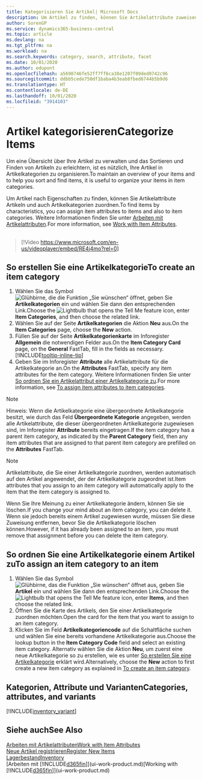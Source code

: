 ```yaml
---
title: Kategorisieren Sie Artikel| Microsoft Docs
description: Um Artikel zu finden, können Sie Artikelattribute zuweisen und Artikel nach den definierten Kategorien organisieren.
author: SorenGP
ms.service: dynamics365-business-central
ms.topic: article
ms.devlang: na
ms.tgt_pltfrm: na
ms.workload: na
ms.search.keywords: category, search, attribute, facet
ms.date: 10/01/2020
ms.author: edupont
ms.openlocfilehash: a5698746fe52ff7ff6ca38e1207f09ded0742c96
ms.sourcegitcommit: ddbb5cede750df1baba4b3eab8fbed6744b5b9d6
ms.translationtype: HT
ms.contentlocale: de-DE
ms.lasthandoff: 10/01/2020
ms.locfileid: "3914103"
---
```

# <a name="categorize-items"></a><span data-ttu-id="30904-103">Artikel kategorisieren</span><span class="sxs-lookup"><span data-stu-id="30904-103">Categorize Items</span></span>

<span data-ttu-id="30904-104">Um eine Übersicht über Ihre Artikel zu verwalten und das Sortieren und Finden von Artikeln zu erleichtern, ist es nützlich, Ihre Artikel in Artikelkategorien zu organisieren.</span><span class="sxs-lookup"><span data-stu-id="30904-104">To maintain an overview of your items and to help you sort and find items, it is useful to organize your items in item categories.</span></span>

<span data-ttu-id="30904-105">Um Artikel nach Eigenschaften zu finden, können Sie Artikelattribute Artikeln und auch Artikelkategorien zuordnen.</span><span class="sxs-lookup"><span data-stu-id="30904-105">To find items by characteristics, you can assign item attributes to items and also to item categories.</span></span> <span data-ttu-id="30904-106">Weitere Informationen finden Sie unter [Arbeiten mit Artikelattributen](inventory-how-work-item-attributes.md).</span><span class="sxs-lookup"><span data-stu-id="30904-106">For more information, see [Work with Item Attributes](inventory-how-work-item-attributes.md).</span></span>
<br><br>  

> [!Video https://www.microsoft.com/en-us/videoplayer/embed/RE4j4mo?rel=0]

## <a name="to-create-an-item-category"></a><span data-ttu-id="30904-107">So erstellen Sie eine Artikelkategorie</span><span class="sxs-lookup"><span data-stu-id="30904-107">To create an item category</span></span>
1. <span data-ttu-id="30904-108">Wählen Sie das Symbol ![Glühbirne, die die Funktion „Sie wünschen“ öffnet](media/ui-search/search_small.png "Was möchten Sie tun?"), geben Sie **Artikelkategorien** ein und wählen Sie dann den entsprechenden Link.</span><span class="sxs-lookup"><span data-stu-id="30904-108">Choose the ![Lightbulb that opens the Tell Me feature](media/ui-search/search_small.png "Tell me what you want to do") icon, enter **Item Categories**, and then choose the related link.</span></span>
2. <span data-ttu-id="30904-109">Wählen Sie auf der Seite **Artikelkategorien** die Aktion **Neu** aus.</span><span class="sxs-lookup"><span data-stu-id="30904-109">On the **Item Categories** page, choose the **New** action.</span></span>
3. <span data-ttu-id="30904-110">Füllen Sie auf der Seite **Artikelkategorienkarte** im Inforegister **Allgemein** die notwendigen Felder aus.</span><span class="sxs-lookup"><span data-stu-id="30904-110">On the **Item Category Card** page, on the **General** FastTab, fill in the fields as necessary.</span></span> [!INCLUDE[tooltip-inline-tip](includes/tooltip-inline-tip_md.md)]
4. <span data-ttu-id="30904-111">Geben Sie im Inforegister **Attribute** alle Artikelattribute für die Artikelkategorie an.</span><span class="sxs-lookup"><span data-stu-id="30904-111">On the **Attributes** FastTab, specify any item attributes for the item category.</span></span> <span data-ttu-id="30904-112">Weitere Informationen finden Sie unter [So ordnen Sie ein Artikelattribut einer Artikelkategorie zu](inventory-how-work-item-attributes.md#to-assign-item-attributes-to-item-categories).</span><span class="sxs-lookup"><span data-stu-id="30904-112">For more information, see [To assign item attributes to item categories](inventory-how-work-item-attributes.md#to-assign-item-attributes-to-item-categories).</span></span>

> [!NOTE]  
> <span data-ttu-id="30904-113">Hinweis: Wenn die Artikelkategorie eine übergeordnete Artikelkategorie besitzt, wie durch das Feld **Übergeordnete Kategorie** angegeben, werden alle Artikelattribute, die dieser übergeordneten Artikelkategorie zugewiesen sind, im Inforegister **Attribute** bereits eingetragen.</span><span class="sxs-lookup"><span data-stu-id="30904-113">If the item category has a parent item category, as indicated by the **Parent Category** field, then any item attributes that are assigned to that parent item category are prefilled on the **Attributes** FastTab.</span></span>

> [!NOTE]  
> <span data-ttu-id="30904-114">Artikelattribute, die Sie einer Artikelkategorie zuordnen, werden automatisch auf den Artikel angewendet, der der Artikelkategorie zugeordnet ist.</span><span class="sxs-lookup"><span data-stu-id="30904-114">Item attributes that you assign to an item category will automatically apply to the item that the item category is assigned to.</span></span>

<span data-ttu-id="30904-115">Wenn Sie Ihre Meinung zu einer Artikelkategorie ändern, können Sie sie löschen.</span><span class="sxs-lookup"><span data-stu-id="30904-115">If you change your mind about an item category, you can delete it.</span></span> <span data-ttu-id="30904-116">Wenn sie jedoch bereits einem Artikel zugewiesen wurde, müssen Sie diese Zuweisung entfernen, bevor Sie die Artikelkategorie löschen können.</span><span class="sxs-lookup"><span data-stu-id="30904-116">However, if it has already been assigned to an item, you must remove that assignment before you can delete the item category.</span></span>

## <a name="to-assign-an-item-category-to-an-item"></a><span data-ttu-id="30904-117">So ordnen Sie eine Artikelkategorie einem Artikel zu</span><span class="sxs-lookup"><span data-stu-id="30904-117">To assign an item category to an item</span></span>

1. <span data-ttu-id="30904-118">Wählen Sie das Symbol ![Glühbirne, das die Funktion „Sie wünschen“ öffnet](media/ui-search/search_small.png "Was möchten Sie tun?") aus, geben Sie **Artikel** ein und wählen Sie dann den entsprechenden Link.</span><span class="sxs-lookup"><span data-stu-id="30904-118">Choose the ![Lightbulb that opens the Tell Me feature](media/ui-search/search_small.png "Tell me what you want to do") icon, enter **Items**, and then choose the related link.</span></span>
2. <span data-ttu-id="30904-119">Öffnen Sie die Karte des Artikels, den Sie einer Artikelkategorie zuordnen möchten.</span><span class="sxs-lookup"><span data-stu-id="30904-119">Open the card for the item that you want to assign to an item category.</span></span>
3. <span data-ttu-id="30904-120">Klicken Sie im Feld **Artikelkategoriencode** auf die Schaltfläche suchen und wählen Sie eine bereits vorhandene Artikelkategorie aus.</span><span class="sxs-lookup"><span data-stu-id="30904-120">Choose the lookup button in the **Item Category Code** field and select an existing item category.</span></span> <span data-ttu-id="30904-121">Alternativ wählen Sie die Aktion **Neu**, um zuerst eine neue Artikelkategorie so zu erstellen, wie es unter [So erstellen Sie eine Artikelkategorie](inventory-how-categorize-items.md#to-create-an-item-category) erklärt wird.</span><span class="sxs-lookup"><span data-stu-id="30904-121">Alternatively, choose the **New** action to first create a new item category as explained in [To create an item category](inventory-how-categorize-items.md#to-create-an-item-category).</span></span>

## <a name="categories-attributes-and-variants"></a><span data-ttu-id="30904-122">Kategorien, Attribute und Varianten</span><span class="sxs-lookup"><span data-stu-id="30904-122">Categories, attributes, and variants</span></span>

[!INCLUDE[inventory_variant](includes/inventory_variant.md)]

## <a name="see-also"></a><span data-ttu-id="30904-123">Siehe auch</span><span class="sxs-lookup"><span data-stu-id="30904-123">See Also</span></span>

[<span data-ttu-id="30904-124">Arbeiten mit Artikelattributen</span><span class="sxs-lookup"><span data-stu-id="30904-124">Work with Item Attributes</span></span>](inventory-how-work-item-attributes.md)  
[<span data-ttu-id="30904-125">Neue Artikel registrieren</span><span class="sxs-lookup"><span data-stu-id="30904-125">Register New Items</span></span>](inventory-how-register-new-items.md)  
[<span data-ttu-id="30904-126">Lagerbestand</span><span class="sxs-lookup"><span data-stu-id="30904-126">Inventory</span></span>](inventory-manage-inventory.md)  
<span data-ttu-id="30904-127">[Arbeiten mit [!INCLUDE[d365fin](includes/d365fin_md.md)]](ui-work-product.md)</span><span class="sxs-lookup"><span data-stu-id="30904-127">[Working with [!INCLUDE[d365fin](includes/d365fin_md.md)]](ui-work-product.md)</span></span>
